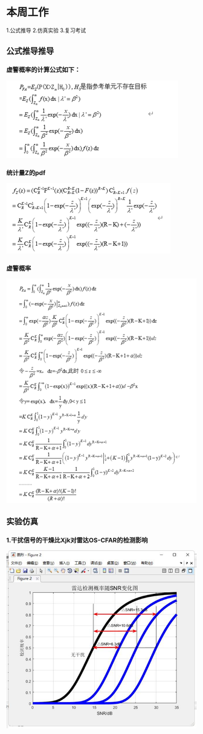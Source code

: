 # 本周工作
1.公式推导
2.仿真实验
3.复习考试
## 公式推导推导
### 虚警概率的计算公式如下：
![虚警概率](1.png )
### 统计量Z的pdf
![统计量Z的概率密度函数](2.png )
### 虚警概率
![最后的虚警概率](3.png )


## 实验仿真
### 1.干扰信号的干燥比Xjk对雷达OS-CFAR的检测影响
![仿真1](4.jpg )
